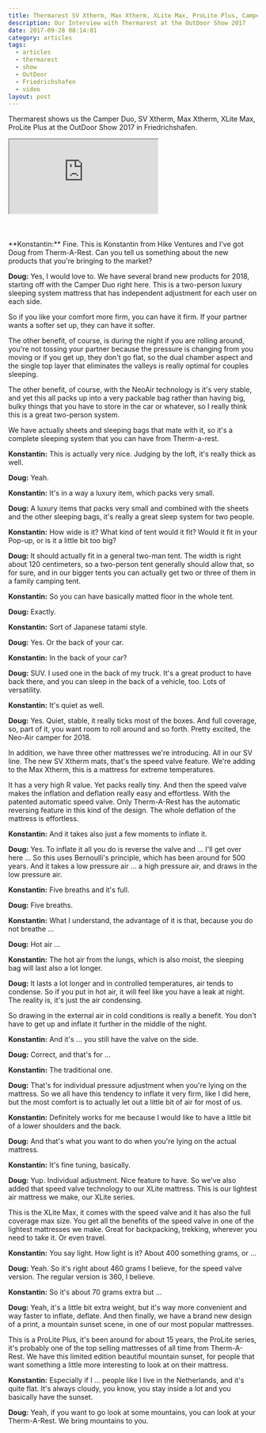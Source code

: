 ```yaml
---
title: Thermarest SV Xtherm, Max Xtherm, XLite Max, ProLite Plus, Camper Duo Review
description: Our Interview with Thermarest at the OutDoor Show 2017
date: 2017-09-28 08:14:01
category: articles
tags:
  - articles
  - thermarest
  - show
  - OutDoor
  - Friedrichshafen
  - video
layout: post
---
```


Thermarest shows us the Camper Duo, SV Xtherm,  Max Xtherm,  XLite Max, ProLite Plus at the OutDoor Show 2017 in Friedrichshafen.

<div class="embed-responsive embed-responsive-16by9">
    <iframe class="embed-responsive-item" src="https://www.youtube.com/embed/oHUeDLK7tlM"></iframe>
</div>
<br>
<!--more-->
<br>
<div id="amzn-assoc-ad-cc781bfd-577f-4efb-9da6-75cb9fc7d1c2"></div><script async src="//z-na.amazon-adsystem.com/widgets/onejs?MarketPlace=US&adInstanceId=cc781bfd-577f-4efb-9da6-75cb9fc7d1c2"></script><br>
**Konstantin:**	Fine. This is Konstantin from Hike Ventures and I've got Doug from Therm-A-Rest. Can you tell us something about the new products that you're bringing to the market?

**Doug:**	Yes, I would love to. We have several brand new products for 2018, starting off with the Camper Duo right here. This is a two-person luxury sleeping system mattress that has independent adjustment for each user on each side.

So if you like your comfort more firm, you can have it firm. If your partner wants a softer set up, they can have it softer.

The other benefit, of course, is during the night if you are rolling around, you're not tossing your partner because the pressure is changing from you moving or if you get up, they don't go flat, so the dual chamber aspect and the single top layer that eliminates the valleys is really optimal for couples sleeping.

The other benefit, of course, with the NeoAir technology is it's very stable, and yet this all packs up into a very packable bag rather than having big, bulky things that you have to store in the car or whatever, so I really think this is a great two-person system.

We have actually sheets and sleeping bags that mate with it, so it's a complete sleeping system that you can have from Therm-a-rest.

**Konstantin:**	This is actually very nice. Judging by the loft, it's really thick as well.

**Doug:**	Yeah.

**Konstantin:**	It's in a way a luxury item, which packs very small.

**Doug:**	A luxury items that packs very small and combined with the sheets and the other sleeping bags, it's really a great sleep system for two people.

**Konstantin:**	How wide is it? What kind of tent would it fit? Would it fit in your Pop-up, or is it a little bit too big?

**Doug:**	It should actually fit in a general two-man tent. The width is right about 120 centimeters, so a two-person tent generally should allow that, so for sure, and in our bigger tents you can actually get two or three of them in a family camping tent.

**Konstantin:**	So you can have basically matted floor in the whole tent.

**Doug:**	Exactly.

**Konstantin:**	Sort of Japanese tatami style.

**Doug:**	Yes. Or the back of your car.

**Konstantin:**	In the back of your car?

**Doug:**	SUV. I used one in the back of my truck. It's a great product to have back there, and you can sleep in the back of a vehicle, too. Lots of versatility.

**Konstantin:**	It's quiet as well.

**Doug:**	Yes. Quiet, stable, it really ticks most of the boxes. And full coverage, so, part of it, you want room to roll around and so forth. Pretty excited, the Neo-Air camper for 2018.

In addition, we have three other mattresses we're introducing. All in our SV line. The new SV Xtherm mats, that's the speed valve feature. We're adding to the Max Xtherm, this is a mattress for extreme temperatures.

It has a very high R value. Yet packs really tiny. And then the speed valve makes the inflation and deflation really easy and effortless. With the patented automatic speed valve. Only Therm-A-Rest has the automatic reversing feature in this kind of the design. The whole deflation of the mattress is effortless.

**Konstantin:**	And it takes also just a few moments to inflate it.

**Doug:**	Yes. To inflate it all you do is reverse the valve and ... I'll get over here ... So this uses Bernoulli's principle, which has been around for 500 years. And it takes a low pressure air ... a high pressure air, and draws in the low pressure air.

**Konstantin:**	Five breaths and it's full.

**Doug:**	Five breaths.

**Konstantin:**	What I understand, the advantage of it is that, because you do not breathe ...

**Doug:**	Hot air ...

**Konstantin:**	The hot air from the lungs, which is also moist, the sleeping bag will last also a lot longer.

**Doug:**	It lasts a lot longer and in controlled temperatures, air tends to condense. So if you put in hot air, it will feel like you have a leak at night. The reality is, it's just the air condensing.

So drawing in the external air in cold conditions is really a benefit. You don't have to get up and inflate it further in the middle of the night.

**Konstantin:**	And it's ... you still have the valve on the side.

**Doug:**	Correct, and that's for ...

**Konstantin:**	The traditional one.

**Doug:**	That's for individual pressure adjustment when you're lying on the mattress. So we all have this tendency to inflate it very firm, like I did here, but the most comfort is to actually let out a little bit of air for most of us.

**Konstantin:**	Definitely works for me because I would like to have a little bit of a lower shoulders and the back.

**Doug:**	And that's what you want to do when you're lying on the actual mattress.

**Konstantin:**	It's fine tuning, basically.

**Doug:**	Yup. Individual adjustment. Nice feature to have. So we've also added that speed valve technology to our XLite mattress. This is our lightest air mattress we make, our XLite series.

This is the XLite Max, it comes with the speed valve and it has also the full coverage max size. You get all the benefits of the speed valve in one of the lightest mattresses we make. Great for backpacking, trekking, wherever you need to take it. Or even travel.

**Konstantin:**	You say light. How light is it? About 400 something grams, or ...

**Doug:**	Yeah. So it's right about 460 grams I believe, for the speed valve version. The regular version is 360, I believe.

**Konstantin:**	So it's about 70 grams extra but ...

**Doug:**	Yeah, it's a little bit extra weight, but it's way more convenient and way faster to inflate, deflate.
And then finally, we have a brand new design of a print, a mountain sunset scene, in one of our most popular mattresses.

This is a ProLite Plus, it's been around for about 15 years, the ProLite series, it's probably one of the top selling mattresses of all time from Therm-A-Rest. We have this limited edition beautiful mountain sunset, for people that want something a little more interesting to look at on their mattress.

**Konstantin:**	Especially if I ... people like I live in the Netherlands, and it's quite flat. It's always cloudy, you know, you stay inside a lot and you basically have the sunset.

**Doug:**	Yeah, if you want to go look at some mountains, you can look at your Therm-A-Rest. We bring mountains to you.
